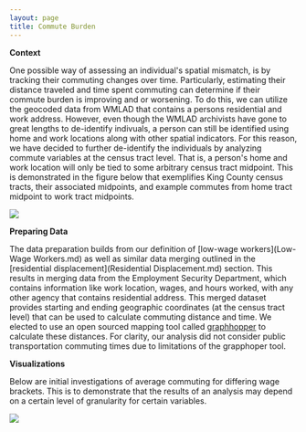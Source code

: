 ```yaml
---
layout: page
title: Commute Burden 
---
```


**Context**

One possible way of assessing an individual's spatial mismatch, is by tracking their commuting changes over time. Particularly, estimating their distance traveled and time spent commuting can determine if their commute burden is improving and or worsening. To do this, we can utilize the geocoded data from WMLAD that contains a persons residential and work address. However, even though the WMLAD archivists have gone to great lengths to de-identify indivuals, a person can still be identified using home and work locations along with other spatial indicators. For this reason, we have decided to further de-identify the individuals by analyzing commute variables at the census tract level. That is, a person's home and work location will only be tied to some arbitrary census tract midpoint. This is demonstrated in the figure below that exemplifies King County census tracts, their associated midpoints, and example commutes from home tract midpoint to work tract midpoints. 

<img src="{{ site.url }}{{ site.baseurl }}/assets/img/Com_Census_Tract_Map.PNG">


**Preparing Data**

The data preparation builds from our definition of [low-wage workers](Low-Wage Workers.md) as well as similar data merging outlined in the [residential displacement](Residential Displacement.md) section. This results in merging data from the Employment Security Department, which contains information like work location, wages, and hours worked, with any other agency that contains residential address. This merged dataset provides starting and ending geographic coordinates (at the census tract level) that can be used to calculate commuting distance and time. We elected to use an open sourced mapping tool called [graphhopper](https://www.graphhopper.com/) to calculate these distances. For clarity, our analysis did not consider public transportation commuting times due to limitations of the grapphoper tool.  

**Visualizations**

Below are initial investigations of average commuting for differing wage brackets. This is to demonstrate that the results of an analysis may depend on a certain level of granularity for certain variables. 

<img src="{{ site.url }}{{ site.baseurl }}/assets/img/Average Commutes.PNG">


